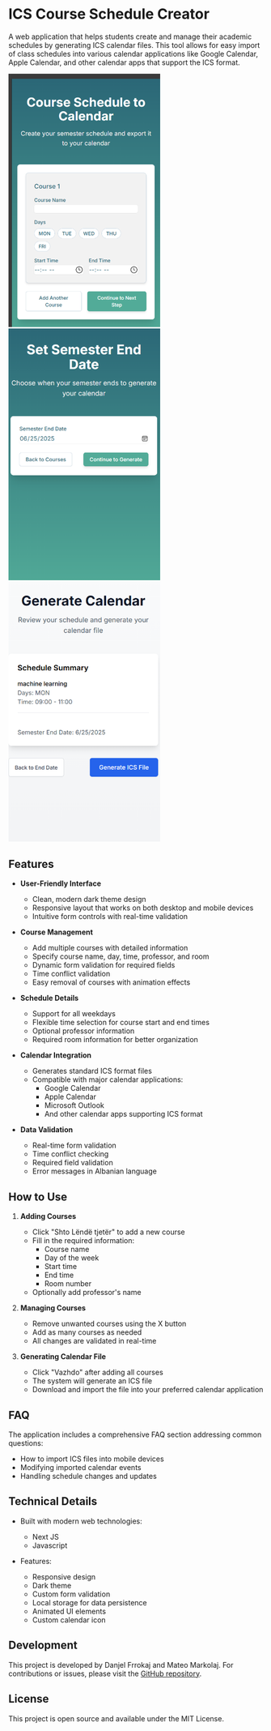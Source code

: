 # ICS Course Schedule Creator

A web application that helps students create and manage 
their academic schedules by generating ICS calendar 
files. This tool allows for easy import of class 
schedules into various calendar applications like Google 
Calendar, Apple Calendar, and other calendar apps that 
support the ICS format.
<div style="display: inline">
<img src="images\firstpage.png" alt="Image Description" 
width="300">
<img src="images\secondpage.png" alt="Image Description" 
width="300">
<img src="images\thirdpage.png" alt="Image Description" 
width="300">
</div>

## Features

- **User-Friendly Interface**
  - Clean, modern dark theme design
  - Responsive layout that works on both desktop and 
mobile devices
  - Intuitive form controls with real-time validation

- **Course Management**
  - Add multiple courses with detailed information
  - Specify course name, day, time, professor, and room
  - Dynamic form validation for required fields
  - Time conflict validation
  - Easy removal of courses with animation effects

- **Schedule Details**
  - Support for all weekdays
  - Flexible time selection for course start and end 
times
  - Optional professor information
  - Required room information for better organization

- **Calendar Integration**
  - Generates standard ICS format files
  - Compatible with major calendar applications:
    - Google Calendar
    - Apple Calendar
    - Microsoft Outlook
    - And other calendar apps supporting ICS format

- **Data Validation**
  - Real-time form validation
  - Time conflict checking
  - Required field validation
  - Error messages in Albanian language

## How to Use

1. **Adding Courses**
   - Click "Shto Lëndë tjetër" to add a new course
   - Fill in the required information:
     - Course name
     - Day of the week
     - Start time
     - End time
     - Room number
   - Optionally add professor's name

2. **Managing Courses**
   - Remove unwanted courses using the X button
   - Add as many courses as needed
   - All changes are validated in real-time

3. **Generating Calendar File**
   - Click "Vazhdo" after adding all courses
   - The system will generate an ICS file
   - Download and import the file into your preferred 
calendar application

## FAQ

The application includes a comprehensive FAQ section 
addressing common questions:
- How to import ICS files into mobile devices
- Modifying imported calendar events
- Handling schedule changes and updates

## Technical Details

- Built with modern web technologies:
  - Next JS
  - Javascript

- Features:
  - Responsive design
  - Dark theme
  - Custom form validation
  - Local storage for data persistence
  - Animated UI elements
  - Custom calendar icon

## Development

This project is developed by Danjel Frrokaj and Mateo Markolaj. For 
contributions or issues, please visit the [GitHub 
repository](https://github.com/danielfrrokaj).

## License

This project is open source and available under the MIT 
License. 
